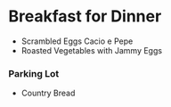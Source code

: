 # Breakfast for Dinner
- Scrambled Eggs Cacio e Pepe
- Roasted Vegetables with Jammy Eggs

### Parking Lot
- Country Bread
